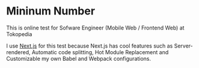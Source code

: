 # Mininum Number

This is online test for Sofware Engineer (Mobile Web / Frontend Web) at Tokopedia

I use [Next.js](https://github.com/zeit/next.js) for this test because Next.js has cool features such as Server-rendered, Automatic code splitting, Hot Module Replacement and Customizable my own Babel and Webpack configurations.